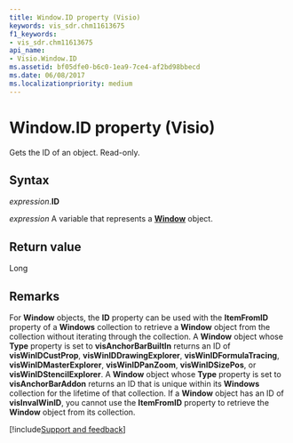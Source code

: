 ```yaml
---
title: Window.ID property (Visio)
keywords: vis_sdr.chm11613675
f1_keywords:
- vis_sdr.chm11613675
api_name:
- Visio.Window.ID
ms.assetid: bf05dfe0-b6c0-1ea9-7ce4-af2bd98bbecd
ms.date: 06/08/2017
ms.localizationpriority: medium
---
```



# Window.ID property (Visio)

Gets the ID of an object. Read-only.


## Syntax

_expression_.**ID**

_expression_ A variable that represents a **[Window](Visio.Window.md)** object.


## Return value

Long


## Remarks

For **Window** objects, the **ID** property can be used with the **ItemFromID** property of a **Windows** collection to retrieve a **Window** object from the collection without iterating through the collection. A **Window** object whose **Type** property is set to **visAnchorBarBuiltIn** returns an ID of **visWinIDCustProp**, **visWinIDDrawingExplorer**, **visWinIDFormulaTracing**, **visWinIDMasterExplorer**, **visWinIDPanZoom**, **visWinIDSizePos**, or **visWinIDStencilExplorer**. A **Window** object whose **Type** property is set to **visAnchorBarAddon** returns an ID that is unique within its **Windows** collection for the lifetime of that collection. If a **Window** object has an ID of **visInvalWinID**, you cannot use the **ItemFromID** property to retrieve the **Window** object from its collection.

[!include[Support and feedback](~/includes/feedback-boilerplate.md)]